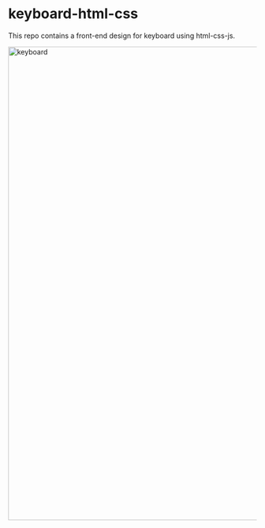 # keyboard-html-css
This repo contains a front-end design for keyboard using html-css-js.

<img width="960" alt="keyboard" src="https://user-images.githubusercontent.com/107298963/204560038-ed1a0367-3b8a-4634-a457-533040800ce2.png">

